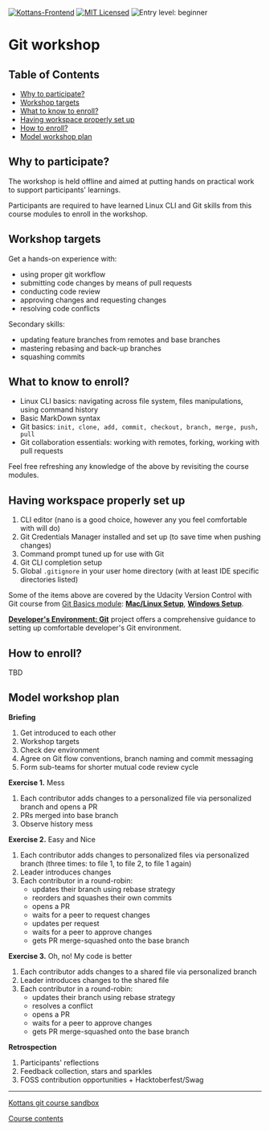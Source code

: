 [![Kottans-Frontend][badge-kottans]][kottans-git]
[![MIT Licensed][badge-mit]][license]
![Entry level: beginner][badge-beginner]

# Git workshop

<!-- START doctoc generated TOC please keep comment here to allow auto update -->
<!-- DON'T EDIT THIS SECTION, INSTEAD RE-RUN doctoc TO UPDATE -->
## Table of Contents

- [Why to participate?](#why-to-participate)
- [Workshop targets](#workshop-targets)
- [What to know to enroll?](#what-to-know-to-enroll)
- [Having workspace properly set up](#having-workspace-properly-set-up)
- [How to enroll?](#how-to-enroll)
- [Model workshop plan](#model-workshop-plan)

<!-- END doctoc generated TOC please keep comment here to allow auto update -->
<!-- generated with [DocToc](https://github.com/thlorenz/doctoc) -->

## Why to participate?

The workshop is held offline and aimed at putting hands on
practical work to support participants' learnings.

Participants are required to have learned Linux CLI and Git skills 
from this course modules to enroll in the workshop.

## Workshop targets

Get a hands-on experience with:
 - using proper git workflow
 - submitting code changes by means of pull requests
 - conducting code review
 - approving changes and requesting changes
 - resolving code conflicts
 
Secondary skills:
 - updating feature branches from remotes and base branches
 - mastering rebasing and back-up branches
 - squashing commits

## What to know to enroll?

 - Linux CLI basics: navigating across file system, files manipulations,
   using command history
 - Basic MarkDown syntax
 - Git basics: `init, clone, add, commit, checkout, branch, merge, push, pull`
 - Git collaboration essentials: working with remotes, forking,
   working with pull requests

Feel free refreshing any knowledge of the above by revisiting the course 
modules.

## Having workspace properly set up

1. CLI editor (nano is a good choice, however any you feel comfortable with
   will do)
1. Git Credentials Manager installed and set up 
   (to save time when pushing changes)
1. Command prompt tuned up for use with Git
1. Git CLI completion setup
1. Global `.gitignore` in your user home directory
   (with at least IDE specific directories listed)

Some of the items above are covered by the Udacity Version Control with Git
course from [Git Basics module](./git-basics.md):
[**Mac/Linux Setup**](https://classroom.udacity.com/courses/ud123/lessons/1b369991-f1ca-4d6a-ba8f-e8318d76322f/concepts/63a6f935-dea7-43c2-aaa3-61deea5070c8),
[**Windows Setup**](https://classroom.udacity.com/courses/ud123/lessons/1b369991-f1ca-4d6a-ba8f-e8318d76322f/concepts/8a5af628-7a18-49cf-bbc8-02691762f862).

[**Developer's Environment: Git**](https://github.com/OleksiyRudenko/dev-env-git)
project offers a comprehensive guidance to setting up comfortable
developer's Git environment.

## How to enroll?

TBD

## Model workshop plan

**Briefing**
1. Get introduced to each other
1. Workshop targets
1. Check dev environment
1. Agree on Git flow conventions, branch naming and commit messaging
1. Form sub-teams for shorter mutual code review cycle

**Exercise 1.** Mess
1. Each contributor adds changes to a personalized file 
   via personalized branch and opens a PR
1. PRs merged into base branch
1. Observe history mess

**Exercise 2.** Easy and Nice
1. Each contributor adds changes to personalized files 
   via personalized branch (three times: to file 1, to file 2,
   to file 1 again) 
1. Leader introduces changes
1. Each contributor in a round-robin:
   - updates their branch using rebase strategy
   - reorders and squashes their own commits
   - opens a PR
   - waits for a peer to request changes
   - updates per request
   - waits for a peer to approve changes
   - gets PR merge-squashed onto the base branch

**Exercise 3.** Oh, no! My code is better
1. Each contributor adds changes to a shared file 
   via personalized branch
1. Leader introduces changes to the shared file
1. Each contributor in a round-robin:
   - updates their branch using rebase strategy
   - resolves a conflict
   - opens a PR
   - waits for a peer to approve changes
   - gets PR merge-squashed onto the base branch

**Retrospection**
1. Participants' reflections
1. Feedback collection, stars and sparkles
1. FOSS contribution opportunities + Hacktoberfest/Swag

---

[Kottans git course sandbox](https://github.com/kottans/git-workshop-sandbox)

[Course contents](../README.md)

[badge-kottans]: https://img.shields.io/badge/%3D(%5E.%5E)%3D-git-yellow.svg
[kottans-git]: https://github.com/kottans/git-course

[badge-mit]: https://img.shields.io/badge/License-MIT-blue.svg
[license]: https://github.com/kottans/git-course/blob/master/LICENSE.md

[badge-beginner]: https://img.shields.io/badge/Entry%20level-beginner-brightgreen.svg
